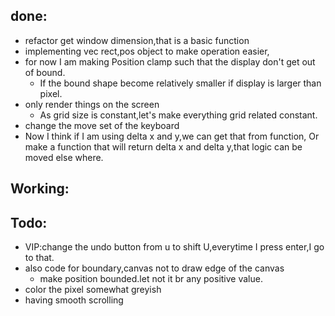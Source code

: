 ## done:
- refactor get window dimension,that is a basic function
- implementing vec rect,pos object to make operation easier,
- for now I am making Position clamp such that the display don't get out of bound.
    - If the bound shape become relatively smaller if display is larger than pixel.
- only render things on the screen
    - As grid size is constant,let's make everything grid related constant.
- change the move set of the keyboard
- Now I think if I am using delta x and y,we can get that from function,
Or make a function that will return delta x and delta y,that logic can be moved else where.
## Working:
## Todo:
- VIP:change the undo button from u to shift U,everytime I press enter,I go to that.
- also code for boundary,canvas not to draw edge of the canvas
    - make position bounded.let not it br any positive value.
- color the pixel somewhat greyish
- having smooth scrolling

